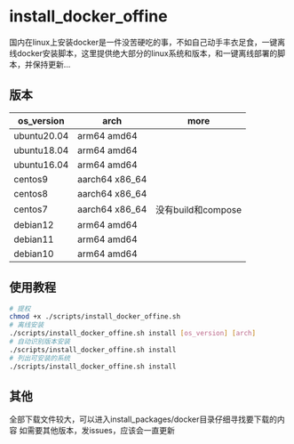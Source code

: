 # install_docker_offine
国内在linux上安装docker是一件没苦硬吃的事，不如自己动手丰衣足食，一键离线docker安装脚本，这里提供绝大部分的linux系统和版本，和一键离线部署的脚本，并保持更新...


## 版本
|os_version|arch|more|
|---|---|---|
|ubuntu20.04|arm64 amd64||
|ubuntu18.04|arm64 amd64||
|ubuntu16.04|arm64 amd64||
|centos9|aarch64 x86_64||
|centos8|aarch64 x86_64||
|centos7|aarch64 x86_64|没有build和compose|
|debian12|arm64 amd64||
|debian11|arm64 amd64||
|debian10|arm64 amd64||


## 使用教程
```sh
# 提权
chmod +x ./scripts/install_docker_offine.sh
# 离线安装
./scripts/install_docker_offine.sh install [os_version] [arch]
# 自动识别版本安装
./scripts/install_docker_offine.sh install
# 列出可安装的系统
./scripts/install_docker_offine.sh install
```


## 其他
全部下载文件较大，可以进入install_packages/docker目录仔细寻找要下载的内容
如需要其他版本，发issues，应该会一直更新
